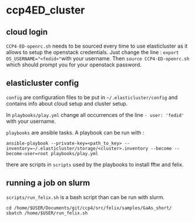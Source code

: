 # ccp4ED_cluster
## cloud login
`CCP4-ED-openrc.sh` needs to be sourced every time to use elasticluster as it allows to setup the openstack credentials.
Just change the line : `export OS_USERNAME="<fedid>"`with your username.
Then `source CCP4-ED-openrc.sh` which should prompt you for your openstack password.

## elasticluster config
`config` are configuration files to be put in `~/.elasticluster/config` and contains info about cloud setup and cluster setup.


In `playbooks/play.yml` change all occurrences of the line `- user: 'fedid'` with your username.


`playbooks` are ansible tasks. A playbook can be run with :

```
ansible-playbook --private-key=<path_to_key> --inventory=~/.elasticluster/storage/<cluster>.inventory --become --become-user=root playbooks/play.yml
```

there are scripts in `scripts` used by the playbooks to install fftw and felix.


## running a job on slurm
`scripts/run_felix.sh` is a bash script than can be run with slurm.

```
cd /home/$USER/Documents/git/ccp4/src/felix/samples/GaAs_short/
sbatch /home/$USER/run_felix.sh
```
